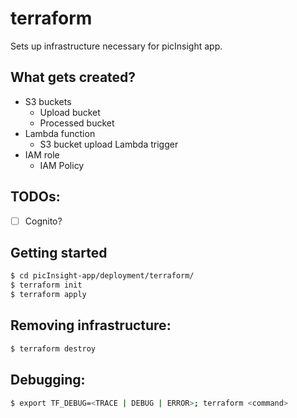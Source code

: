 # terraform

Sets up infrastructure necessary for picInsight app.

## What gets created?
- S3 buckets
  - Upload bucket
  - Processed bucket
- Lambda function
  - S3 bucket upload Lambda trigger
- IAM role
  - IAM Policy

## TODOs:
- [ ] Cognito?

## Getting started
```bash
$ cd picInsight-app/deployment/terraform/
$ terraform init
$ terraform apply 
```

## Removing infrastructure:
```bash
$ terraform destroy
```

## Debugging:
```bash
$ export TF_DEBUG=<TRACE | DEBUG | ERROR>; terraform <command>
